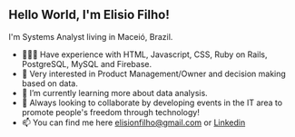Hello World, I'm Elisio Filho!
-
I'm Systems Analyst living in Maceió, Brazil.

- 👨🏻‍💻 Have experience with HTML, Javascript, CSS, Ruby on Rails, PostgreSQL, MySQL and Firebase.
- 🌱 Very interested in Product Management/Owner and decision making based on data.
- 🔭 I’m currently learning more about data analysis.
- 💞️ Always looking to collaborate by developing events in the IT area to promote people's freedom through technology!
- 📫 You can find me here elisionfilho@gmail.com or <a href="https://www.linkedin.com/in/elisio-filho-6029b8a5/">Linkedin</a>

<!---
elisiofilho/elisiofilho is a ✨ special ✨ repository because its `README.md` (this file) appears on your GitHub profile.
You can click the Preview link to take a look at your changes.
--->
